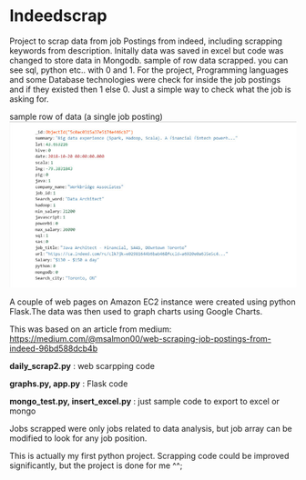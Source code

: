 # Indeedscrap

Project to scrap data from job Postings from indeed, including scrapping keywords from description. Initally data was saved in excel but
code was changed to store data in Mongodb. sample of row data scrapped. you can see sql, python etc.. with 0 and 1. For the project,
Programming languages and some Database technologies were check for inside the job postings and if they existed then 1 else 0. 
Just a simple way to check what the job is asking for.

sample row of data (a single job posting)
![alt text](https://github.com/anajia/Indeedscrap/blob/master/imgs/sample.jpg)

A couple of web pages on Amazon EC2 instance were created using python Flask.The data was then used to graph charts using Google Charts.

This was based on an article from medium: https://medium.com/@msalmon00/web-scraping-job-postings-from-indeed-96bd588dcb4b


**daily_scrap2.py** : web scarpping code

**graphs.py, app.py** : Flask code

**mongo_test.py, insert_excel.py** : just sample code to export to excel or mongo

Jobs scrapped were only jobs related to data analysis, but job array can be modified to look for any job position.

This is actually my first python project. Scrapping code could be improved significantly, but the project is done for me ^^;
